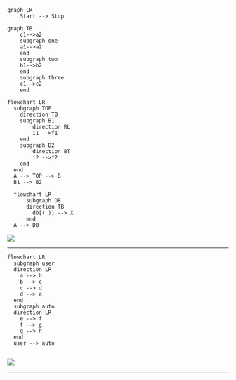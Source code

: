 ```mermaid
graph LR
    Start --> Stop
```

```mermaid
graph TB
    c1-->a2
    subgraph one
    a1-->a2
    end
    subgraph two
    b1-->b2
    end
    subgraph three
    c1-->c2
    end
```

```mermaid
flowchart LR
  subgraph TOP
    direction TB
    subgraph B1
        direction RL
        i1 -->f1
    end
    subgraph B2
        direction BT
        i2 -->f2
    end
  end
  A --> TOP --> B
  B1 --> B2
```

```mermaid
  flowchart LR
      subgraph DB
      direction TB
        db[( )] --> X
      end
  A --> DB
```

[![](https://mermaid.ink/img/eyJjb2RlIjoiICBmbG93Y2hhcnQgTFJcbiAgICAgIHN1YmdyYXBoIERCXG4gICAgICBkaXJlY3Rpb24gVEJcbiAgICAgICAgZGJbKCApXSAtLT4gWFxuICAgICAgZW5kXG4gIEEgLS0-IERCXG4gIFxuIFxuIiwibWVybWFpZCI6eyJ0aGVtZSI6ImRlZmF1bHQifSwidXBkYXRlRWRpdG9yIjpmYWxzZSwiYXV0b1N5bmMiOnRydWUsInVwZGF0ZURpYWdyYW0iOmZhbHNlfQ)](https://mermaid-js.github.io/mermaid-live-editor/edit/##eyJjb2RlIjoiICBmbG93Y2hhcnQgTFJcbiAgICAgIHN1YmdyYXBoIERCXG4gICAgICBkaXJlY3Rpb24gVEJcbiAgICAgICAgZGJbKCApXSAtLT4gWFxuICAgICAgZW5kXG4gIEEgLS0-IERCIFxuICBcbiBcbiIsIm1lcm1haWQiOiJ7XG4gIFwidGhlbWVcIjogXCJkZWZhdWx0XCJcbn0iLCJ1cGRhdGVFZGl0b3IiOmZhbHNlLCJhdXRvU3luYyI6dHJ1ZSwidXBkYXRlRGlhZ3JhbSI6ZmFsc2V9)

---

```mermaid
flowchart LR
  subgraph user
  direction LR
    a --> b
    b --> c
    c --> d
    d --> a
  end
  subgraph auto
  direction LR
    e --> f
    f --> g
    g --> h
  end
  user --> auto
   
```
[![](https://mermaid.ink/img/eyJjb2RlIjoiZmxvd2NoYXJ0IExSXG4gIHN1YmdyYXBoIHVzZXJcbiAgZGlyZWN0aW9uIExSXG4gICAgYSAtLT4gYlxuICAgIGIgLS0-IGNcbiAgICBjIC0tPiBkXG4gICAgZCAtLT4gYVxuICBlbmRcbiAgc3ViZ3JhcGggYXV0b1xuICBkaXJlY3Rpb24gTFJcbiAgICBlIC0tPiBmXG4gICAgZiAtLT4gZ1xuICAgIGcgLS0-IGhcbiAgZW5kXG4gIHVzZXIgLS0-IGF1dG9cbiAgXG4gXG4iLCJtZXJtYWlkIjp7InRoZW1lIjoiZGVmYXVsdCJ9LCJ1cGRhdGVFZGl0b3IiOmZhbHNlLCJhdXRvU3luYyI6dHJ1ZSwidXBkYXRlRGlhZ3JhbSI6ZmFsc2V9)](https://mermaid-js.github.io/mermaid-live-editor/edit/##eyJjb2RlIjoiZmxvd2NoYXJ0IExSXG4gIHN1YmdyYXBoIHVzZXJcbiAgZGlyZWN0aW9uIExSXG4gICAgYSAtLT4gYlxuICAgIGIgLS0-IGNcbiAgICBjIC0tPiBkXG4gICAgZCAtLT4gYVxuICBlbmRcbiAgc3ViZ3JhcGggYXV0b1xuICBkaXJlY3Rpb24gXG4gICAgZSAtLT4gZlxuICAgIGYgLS0-IGdcbiAgICBnIC0tPiBoXG4gIGVuZFxuICB1c2VyIC0tPiBhdXRvXG4gIFxuIFxuIiwibWVybWFpZCI6IntcbiAgXCJ0aGVtZVwiOiBcImRlZmF1bHRcIlxufSIsInVwZGF0ZUVkaXRvciI6ZmFsc2UsImF1dG9TeW5jIjp0cnVlLCJ1cGRhdGVEaWFncmFtIjpmYWxzZX0)

---

